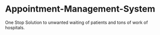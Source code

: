 # Appointment-Management-System
One Stop Solution to unwanted waiting of patients and tons of work of hospitals.
